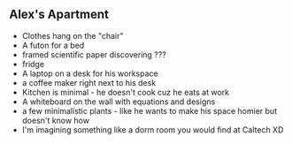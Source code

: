 
## Alex's Apartment

- Clothes hang on the "chair"
- A futon for a bed
- framed scientific paper discovering ???
- fridge
- A laptop on a desk for his workspace
- a coffee maker right next to his desk
- Kitchen is minimal - he doesn't cook cuz he eats at work
- A whiteboard on the wall with equations and designs
- a few minimalistic plants - like he wants to make his space homier but doesn't know how
- I'm imagining something like a dorm room you would find at Caltech XD
